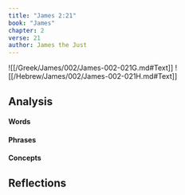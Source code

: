 ```yaml
---
title: "James 2:21"
book: "James"
chapter: 2
verse: 21
author: James the Just
---
```

![[/Greek/James/002/James-002-021G.md#Text]]
![[/Hebrew/James/002/James-002-021H.md#Text]]

## Analysis

#### Words

#### Phrases

#### Concepts

## Reflections
